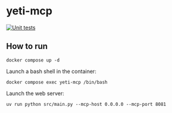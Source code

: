 # yeti-mcp

[![Unit tests](https://github.com/yeti-platform/yeti-mcp/actions/workflows/unittests.yaml/badge.svg?branch=main)](https://github.com/yeti-platform/yeti-mcp/actions/workflows/unittests.yaml)

## How to run

```
docker compose up -d
```

Launch a bash shell in the container:

```
docker compose exec yeti-mcp /bin/bash
```

Launch the web server:

```
uv run python src/main.py --mcp-host 0.0.0.0 --mcp-port 8081
```

